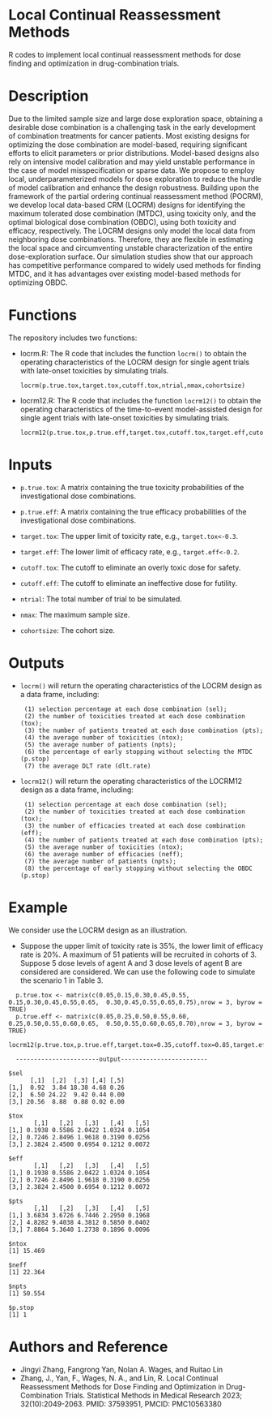 # Local Continual Reassessment Methods

R codes to implement local continual reassessment methods for dose finding and optimization in drug-combination trials.

# Description

Due to the limited sample size and large dose exploration space, obtaining a desirable dose combination is a challenging task in the early development of combination treatments for cancer patients. Most existing designs for optimizing the dose combination are model-based, requiring significant efforts to elicit parameters or prior distributions. Model-based designs also rely on intensive model calibration and may yield unstable performance in the case of model misspecification or sparse data. We propose to employ local, underparameterized models for dose exploration to reduce the hurdle of model calibration and enhance the design robustness. Building upon the framework of the partial ordering continual reassessment method (POCRM), we develop local data-based CRM (LOCRM) designs for identifying the maximum tolerated dose combination (MTDC), using toxicity only, and the optimal biological dose combination (OBDC), using both toxicity and efficacy, respectively. The LOCRM designs only model the local data from neighboring dose combinations. Therefore, they are flexible in estimating the local space and circumventing unstable characterization of the entire dose-exploration surface. Our simulation studies show that our approach has competitive performance compared to widely used methods for finding MTDC, and it has advantages over existing model-based methods for optimizing OBDC.

# Functions

The repository includes two functions:

- locrm.R: The R code that includes the function ```locrm()``` to obtain the operating characteristics of the LOCRM design for single agent trials with late-onset toxicities by simulating trials.
  
  ```rscript
  locrm(p.true.tox,target.tox,cutoff.tox,ntrial,nmax,cohortsize)
  ```
  
- locrm12.R: The R code that includes the function ```locrm12()``` to obtain the operating characteristics of the time-to-event model-assisted design for single agent trials with late-onset toxicities by simulating trials.
  
  ```rscipt
  locrm12(p.true.tox,p.true.eff,target.tox,cutoff.tox,target.eff,cutoff.eff,ntrial,nmax,cohortsize)
  ```
  

# Inputs

- `p.true.tox`: A matrix containing the true toxicity probabilities of the investigational dose combinations.
  
- `p.true.eff`: A matrix containing the true efficacy probabilities of the investigational dose combinations.
  
- `target.tox`: The upper limit of toxicity rate, e.g., `target.tox<-0.3`.
  
- `target.eff`: The lower limit of efficacy rate, e.g., `target.eff<-0.2`.
  
- `cutoff.tox`: The cutoff to eliminate an overly toxic dose for safety.
  
- `cutoff.eff`: The cutoff to eliminate an ineffective dose for futility.
  
- `ntrial`: The total number of trial to be simulated.
  
- `nmax`: The maximum sample size.
  
- `cohortsize`: The cohort size.
  

# Outputs

- `locrm()` will return the operating characteristics of the LOCRM design as a data frame, including:

  ```
   (1) selection percentage at each dose combination (sel);  
   (2) the number of toxicities treated at each dose combination (tox);  
   (3) the number of patients treated at each dose combination (pts);  
   (4) the average number of toxicities (ntox);  
   (5) the average number of patients (npts);  
   (6) the percentage of early stopping without selecting the MTDC (p.stop)  
   (7) the average DLT rate (dlt.rate)
  ```
  
- `locrm12()` will return the operating characteristics of the LOCRM12 design as a data frame, including:
  
  ```
   (1) selection percentage at each dose combination (sel);  
   (2) the number of toxicities treated at each dose combination (tox);  
   (3) the number of efficacies treated at each dose combination (eff);  
   (4) the number of patients treated at each dose combination (pts);  
   (5) the average number of toxicities (ntox);  
   (6) the average number of efficacies (neff);  
   (7) the average number of patients (npts);  
   (8) the percentage of early stopping without selecting the OBDC (p.stop)
  ```

# Example

We consider use the LOCRM design as an illustration.

- Suppose the upper limit of toxicity rate is 35%, the lower limit of efficacy rate is 20%. A maximum of 51 patients will be recruited in cohorts of 3. Suppose 5 dose levels of agent A and 3 dose levels of agent B are considered are considered. We can use the following code to simulate the scenario 1 in Table 3.
  
```rscript
  p.true.tox <- matrix(c(0.05,0.15,0.30,0.45,0.55,  0.15,0.30,0.45,0.55,0.65,  0.30,0.45,0.55,0.65,0.75),nrow = 3, byrow = TRUE)
  p.true.eff <- matrix(c(0.05,0.25,0.50,0.55,0.60,  0.25,0.50,0.55,0.60,0.65,  0.50,0.55,0.60,0.65,0.70),nrow = 3, byrow = TRUE)
  locrm12(p.true.tox,p.true.eff,target.tox=0.35,cutoff.tox=0.85,target.eff=0.2,cutoff.eff=0.9,nmax=51,cohortsize=3,ntrial=5000)
  
  -----------------------output------------------------

$sel
      [,1]  [,2]  [,3] [,4] [,5]
[1,]  0.92  3.84 18.38 4.68 0.26
[2,]  6.50 24.22  9.42 0.44 0.00
[3,] 20.56  8.88  0.88 0.02 0.00

$tox
       [,1]   [,2]   [,3]   [,4]   [,5]
[1,] 0.1938 0.5586 2.0422 1.0324 0.1054
[2,] 0.7246 2.8496 1.9618 0.3190 0.0256
[3,] 2.3824 2.4500 0.6954 0.1212 0.0072

$eff
       [,1]   [,2]   [,3]   [,4]   [,5]
[1,] 0.1938 0.5586 2.0422 1.0324 0.1054
[2,] 0.7246 2.8496 1.9618 0.3190 0.0256
[3,] 2.3824 2.4500 0.6954 0.1212 0.0072

$pts
       [,1]   [,2]   [,3]   [,4]   [,5]
[1,] 3.6834 3.6726 6.7446 2.2950 0.1968
[2,] 4.8282 9.4038 4.3812 0.5850 0.0402
[3,] 7.8864 5.3640 1.2738 0.1896 0.0096

$ntox
[1] 15.469

$neff
[1] 22.364

$npts
[1] 50.554

$p.stop
[1] 1
```

  # Authors and Reference
  * Jingyi Zhang, Fangrong Yan, Nolan A. Wages, and Ruitao Lin
  * Zhang, J., Yan, F., Wages, N. A., and Lin, R. Local Continual Reassessment Methods for Dose Finding and Optimization in Drug-Combination Trials. Statistical Methods in Medical Research 2023; 32(10):2049-2063. PMID: 37593951, PMCID: PMC10563380


